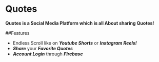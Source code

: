 # Quotes
**Quotes is a Social Media Platform which is all About sharing Quotes!**

##Features
- Endless Scroll like on **_Youtube Shorts_** or **_Instagram Reels!_**
- **_Share_** your **_Favorite Quotes_**
- **_Account Login_** through **_Firebase_**
